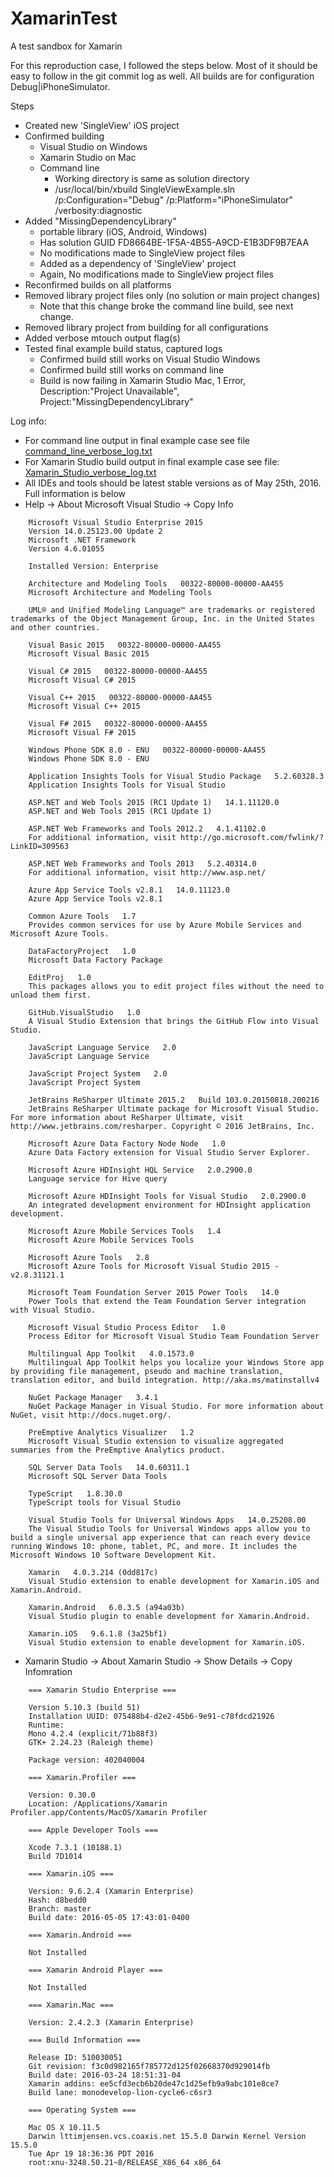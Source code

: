 # XamarinTest
A test sandbox for Xamarin

For this reproduction case, I followed the steps below. Most of it should be easy to follow in the git commit log as well.
All builds are for configuration Debug|iPhoneSimulator.

Steps
* Created new 'SingleView' iOS project
* Confirmed building
  * Visual Studio on Windows
  * Xamarin Studio on Mac
  * Command line
    * Working directory is same as solution directory
	* /usr/local/bin/xbuild SingleViewExample.sln /p:Configuration="Debug" /p:Platform="iPhoneSimulator" /verbosity:diagnostic
* Added "MissingDependencyLibrary"
  * portable library (iOS, Android, Windows)
  * Has solution GUID FD8664BE-1F5A-4B55-A9CD-E1B3DF9B7EAA
  * No modifications made to SingleView project files
  * Added as a dependency of 'SingleView' project
  * Again, No modifications made to SingleView project files
* Reconfirmed builds on all platforms
* Removed library project files only (no solution or main project changes)
   * Note that this change broke the command line build, see next change.
* Removed library project from building for all configurations
* Added verbose mtouch output flag(s)
* Tested final example build status, captured logs
	* Confirmed build still works on Visual Studio Windows
	* Confirmed build still works on command line
	* Build is now failing in Xamarin Studio Mac, 1 Error, Description:"Project Unavailable", Project:"MissingDependencyLibrary"
	
Log info:
* For command line output in final example case see file [command_line_verbose_log.txt](command_line_verbose_log.txt)
* For Xamarin Studio build output in final example case see file: [Xamarin_Studio_verbose_log.txt](Xamarin_Studio_verbose_log.txt)
* All IDEs and tools should be latest stable versions as of May 25th, 2016. Full information is below
* Help -> About Microsoft Visual Studio -> Copy Info

```
	Microsoft Visual Studio Enterprise 2015
	Version 14.0.25123.00 Update 2
	Microsoft .NET Framework
	Version 4.6.01055

	Installed Version: Enterprise

	Architecture and Modeling Tools   00322-80000-00000-AA455
	Microsoft Architecture and Modeling Tools
		
	UML® and Unified Modeling Language™ are trademarks or registered trademarks of the Object Management Group, Inc. in the United States and other countries.

	Visual Basic 2015   00322-80000-00000-AA455
	Microsoft Visual Basic 2015

	Visual C# 2015   00322-80000-00000-AA455
	Microsoft Visual C# 2015

	Visual C++ 2015   00322-80000-00000-AA455
	Microsoft Visual C++ 2015

	Visual F# 2015   00322-80000-00000-AA455
	Microsoft Visual F# 2015

	Windows Phone SDK 8.0 - ENU   00322-80000-00000-AA455
	Windows Phone SDK 8.0 - ENU

	Application Insights Tools for Visual Studio Package   5.2.60328.3
	Application Insights Tools for Visual Studio

	ASP.NET and Web Tools 2015 (RC1 Update 1)   14.1.11120.0
	ASP.NET and Web Tools 2015 (RC1 Update 1)

	ASP.NET Web Frameworks and Tools 2012.2   4.1.41102.0
	For additional information, visit http://go.microsoft.com/fwlink/?LinkID=309563

	ASP.NET Web Frameworks and Tools 2013   5.2.40314.0
	For additional information, visit http://www.asp.net/

	Azure App Service Tools v2.8.1   14.0.11123.0
	Azure App Service Tools v2.8.1

	Common Azure Tools   1.7
	Provides common services for use by Azure Mobile Services and Microsoft Azure Tools.

	DataFactoryProject   1.0
	Microsoft Data Factory Package

	EditProj   1.0
	This packages allows you to edit project files without the need to unload them first.

	GitHub.VisualStudio   1.0
	A Visual Studio Extension that brings the GitHub Flow into Visual Studio.

	JavaScript Language Service   2.0
	JavaScript Language Service

	JavaScript Project System   2.0
	JavaScript Project System

	JetBrains ReSharper Ultimate 2015.2   Build 103.0.20150818.200216
	JetBrains ReSharper Ultimate package for Microsoft Visual Studio. For more information about ReSharper Ultimate, visit http://www.jetbrains.com/resharper. Copyright © 2016 JetBrains, Inc.

	Microsoft Azure Data Factory Node Node   1.0
	Azure Data Factory extension for Visual Studio Server Explorer.

	Microsoft Azure HDInsight HQL Service   2.0.2900.0
	Language service for Hive query

	Microsoft Azure HDInsight Tools for Visual Studio   2.0.2900.0
	An integrated development environment for HDInsight application development.

	Microsoft Azure Mobile Services Tools   1.4
	Microsoft Azure Mobile Services Tools

	Microsoft Azure Tools   2.8
	Microsoft Azure Tools for Microsoft Visual Studio 2015 - v2.8.31121.1

	Microsoft Team Foundation Server 2015 Power Tools   14.0
	Power Tools that extend the Team Foundation Server integration with Visual Studio.

	Microsoft Visual Studio Process Editor   1.0
	Process Editor for Microsoft Visual Studio Team Foundation Server

	Multilingual App Toolkit   4.0.1573.0
	Multilingual App Toolkit helps you localize your Windows Store app by providing file management, pseudo and machine translation, translation editor, and build integration. http://aka.ms/matinstallv4

	NuGet Package Manager   3.4.1
	NuGet Package Manager in Visual Studio. For more information about NuGet, visit http://docs.nuget.org/.

	PreEmptive Analytics Visualizer   1.2
	Microsoft Visual Studio extension to visualize aggregated summaries from the PreEmptive Analytics product.

	SQL Server Data Tools   14.0.60311.1
	Microsoft SQL Server Data Tools

	TypeScript   1.8.30.0
	TypeScript tools for Visual Studio

	Visual Studio Tools for Universal Windows Apps   14.0.25208.00
	The Visual Studio Tools for Universal Windows apps allow you to build a single universal app experience that can reach every device running Windows 10: phone, tablet, PC, and more. It includes the Microsoft Windows 10 Software Development Kit.

	Xamarin   4.0.3.214 (0dd817c)
	Visual Studio extension to enable development for Xamarin.iOS and Xamarin.Android.

	Xamarin.Android   6.0.3.5 (a94a03b)
	Visual Studio plugin to enable development for Xamarin.Android.

	Xamarin.iOS   9.6.1.8 (3a25bf1)
	Visual Studio extension to enable development for Xamarin.iOS.
```

* Xamarin Studio -> About Xamarin Studio -> Show Details -> Copy Infomration

```
    === Xamarin Studio Enterprise ===

    Version 5.10.3 (build 51)
    Installation UUID: 075488b4-d2e2-45b6-9e91-c78fdcd21926
    Runtime:
    Mono 4.2.4 (explicit/71b88f3)
    GTK+ 2.24.23 (Raleigh theme)

	Package version: 402040004

	=== Xamarin.Profiler ===

	Version: 0.30.0
	Location: /Applications/Xamarin Profiler.app/Contents/MacOS/Xamarin Profiler

	=== Apple Developer Tools ===

	Xcode 7.3.1 (10188.1)
	Build 7D1014

	=== Xamarin.iOS ===

	Version: 9.6.2.4 (Xamarin Enterprise)
	Hash: d8bedd0
	Branch: master
	Build date: 2016-05-05 17:43:01-0400

	=== Xamarin.Android ===

	Not Installed

	=== Xamarin Android Player ===

	Not Installed

	=== Xamarin.Mac ===

	Version: 2.4.2.3 (Xamarin Enterprise)

	=== Build Information ===

	Release ID: 510030051
	Git revision: f3c0d982165f785772d125f02668370d929014fb
	Build date: 2016-03-24 18:51:31-04
	Xamarin addins: ee5cfd3ecb6b20de47c1d25efb9a9abc101e8ce7
	Build lane: monodevelop-lion-cycle6-c6sr3

	=== Operating System ===

	Mac OS X 10.11.5
	Darwin lttimjensen.vcs.coaxis.net 15.5.0 Darwin Kernel Version 15.5.0
	Tue Apr 19 18:36:36 PDT 2016
	root:xnu-3248.50.21~8/RELEASE_X86_64 x86_64
```

